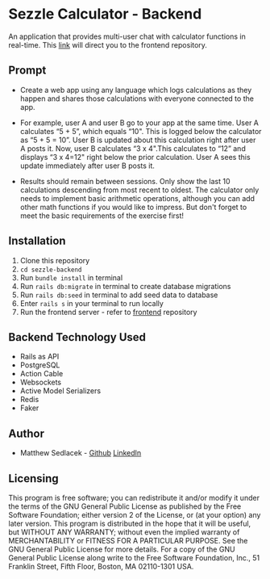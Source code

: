 # Sezzle Calculator - Backend

An application that provides multi-user chat with calculator functions in real-time. This [link](https://github.com/matthewsedlacek/sezzle-frontend) will direct you to the frontend repository.

## Prompt

- Create a web app using any language which logs calculations as they happen and shares those calculations with everyone connected to the app.

- For example, user A and user B go to your app at the same time. User A calculates “5 + 5”, which equals “10". This is logged below the calculator as “5 + 5 = 10”. User B is updated about this calculation right after user A posts it. Now, user B calculates “3 x 4".This calculates to “12” and displays “3 x 4=12" right below the prior calculation. User A sees this update immediately after user B posts it.

- Results should remain between sessions. Only show the last 10 calculations descending from most recent to oldest. The calculator only needs to implement basic arithmetic operations, although you can add other math functions if you would like to impress. But don't forget to meet the basic requirements of the exercise first!

## Installation

1. Clone this repository
2. `cd sezzle-backend`
3. Run `bundle install` in terminal
4. Run `rails db:migrate` in terminal to create database migrations
5. Run `rails db:seed` in terminal to add seed data to database
6. Enter `rails s` in your terminal to run locally
7. Run the frontend server - refer to [frontend](https://github.com/matthewsedlacek/sezzle-frontend) repository

## Backend Technology Used

- Rails as API
- PostgreSQL
- Action Cable
- Websockets
- Active Model Serializers
- Redis
- Faker

## Author

- Matthew Sedlacek - [Github](https://github.com/matthewsedlacek) [LinkedIn](https://www.linkedin.com/in/matthew-sedlacek/)

## Licensing

This program is free software; you can redistribute it and/or modify it under the terms of the GNU General Public License as published by the Free Software Foundation; either version 2 of the License, or (at your option) any later version.
This program is distributed in the hope that it will be useful, but WITHOUT ANY WARRANTY; without even the implied warranty of MERCHANTABILITY or FITNESS FOR A PARTICULAR PURPOSE. See the GNU General Public License for more details.
For a copy of the GNU General Public License along write to the Free Software Foundation, Inc., 51 Franklin Street, Fifth Floor, Boston, MA 02110-1301 USA.
